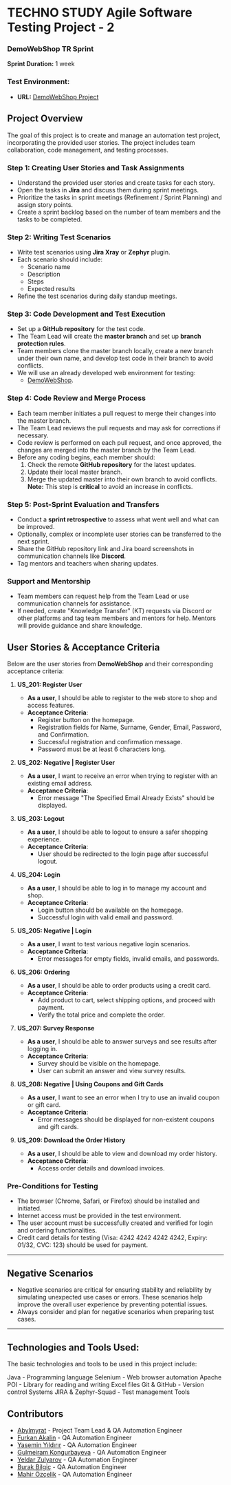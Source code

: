 # TECHNO STUDY Agile Software Testing Project - 2  
### DemoWebShop TR Sprint  
**Sprint Duration:** 1 week  

### Test Environment:  
- **URL:** [DemoWebShop Project](https://demowebshop.tricentis.com/)

## Project Overview  
The goal of this project is to create and manage an automation test project, incorporating the provided user stories. The project includes team collaboration, code management, and testing processes.

### Step 1: Creating User Stories and Task Assignments  
- Understand the provided user stories and create tasks for each story.  
- Open the tasks in **Jira** and discuss them during sprint meetings.  
- Prioritize the tasks in sprint meetings (Refinement / Sprint Planning) and assign story points.  
- Create a sprint backlog based on the number of team members and the tasks to be completed.  

### Step 2: Writing Test Scenarios  
- Write test scenarios using **Jira Xray** or **Zephyr** plugin.  
- Each scenario should include:
  - Scenario name
  - Description
  - Steps
  - Expected results  
- Refine the test scenarios during daily standup meetings.

### Step 3: Code Development and Test Execution  
- Set up a **GitHub repository** for the test code.  
- The Team Lead will create the **master branch** and set up **branch protection rules**.  
- Team members clone the master branch locally, create a new branch under their own name, and develop test code in their branch to avoid conflicts.  
- We will use an already developed web environment for testing:
  - [DemoWebShop](https://demowebshop.tricentis.com/).

### Step 4: Code Review and Merge Process  
- Each team member initiates a pull request to merge their changes into the master branch.  
- The Team Lead reviews the pull requests and may ask for corrections if necessary.  
- Code review is performed on each pull request, and once approved, the changes are merged into the master branch by the Team Lead.  
- Before any coding begins, each member should:
  1. Check the remote **GitHub repository** for the latest updates.
  2. Update their local master branch.
  3. Merge the updated master into their own branch to avoid conflicts.  
  **Note:** This step is **critical** to avoid an increase in conflicts.  

### Step 5: Post-Sprint Evaluation and Transfers  
- Conduct a **sprint retrospective** to assess what went well and what can be improved.  
- Optionally, complex or incomplete user stories can be transferred to the next sprint.  
- Share the GitHub repository link and Jira board screenshots in communication channels like **Discord**.  
- Tag mentors and teachers when sharing updates.

### Support and Mentorship  
- Team members can request help from the Team Lead or use communication channels for assistance.  
- If needed, create "Knowledge Transfer" (KT) requests via Discord or other platforms and tag team members and mentors for help. Mentors will provide guidance and share knowledge.

## User Stories & Acceptance Criteria

Below are the user stories from **DemoWebShop** and their corresponding acceptance criteria:

1. **US_201: Register User**
   - **As a user**, I should be able to register to the web store to shop and access features.
   - **Acceptance Criteria**:
     - Register button on the homepage.
     - Registration fields for Name, Surname, Gender, Email, Password, and Confirmation.
     - Successful registration and confirmation message.
     - Password must be at least 6 characters long.

2. **US_202: Negative | Register User**
   - **As a user**, I want to receive an error when trying to register with an existing email address.
   - **Acceptance Criteria**:
     - Error message "The Specified Email Already Exists" should be displayed.

3. **US_203: Logout**
   - **As a user**, I should be able to logout to ensure a safer shopping experience.
   - **Acceptance Criteria**:
     - User should be redirected to the login page after successful logout.

4. **US_204: Login**
   - **As a user**, I should be able to log in to manage my account and shop.
   - **Acceptance Criteria**:
     - Login button should be available on the homepage.
     - Successful login with valid email and password.

5. **US_205: Negative | Login**
   - **As a user**, I want to test various negative login scenarios.
   - **Acceptance Criteria**:
     - Error messages for empty fields, invalid emails, and passwords.

6. **US_206: Ordering**
   - **As a user**, I should be able to order products using a credit card.
   - **Acceptance Criteria**:
     - Add product to cart, select shipping options, and proceed with payment.
     - Verify the total price and complete the order.

7. **US_207: Survey Response**
   - **As a user**, I should be able to answer surveys and see results after logging in.
   - **Acceptance Criteria**:
     - Survey should be visible on the homepage.
     - User can submit an answer and view survey results.

8. **US_208: Negative | Using Coupons and Gift Cards**
   - **As a user**, I want to see an error when I try to use an invalid coupon or gift card.
   - **Acceptance Criteria**:
     - Error messages should be displayed for non-existent coupons and gift cards.

9. **US_209: Download the Order History**
   - **As a user**, I should be able to view and download my order history.
   - **Acceptance Criteria**:
     - Access order details and download invoices.

### Pre-Conditions for Testing  
- The browser (Chrome, Safari, or Firefox) should be installed and initiated.
- Internet access must be provided in the test environment.
- The user account must be successfully created and verified for login and ordering functionalities.
- Credit card details for testing (Visa: 4242 4242 4242 4242, Expiry: 01/32, CVC: 123) should be used for payment.
  
---

## Negative Scenarios
- Negative scenarios are critical for ensuring stability and reliability by simulating unexpected use cases or errors. These scenarios help improve the overall user experience by preventing potential issues.
- Always consider and plan for negative scenarios when preparing test cases.

---

## Technologies and Tools Used:
The basic technologies and tools to be used in this project include:

Java - Programming language
Selenium - Web browser automation
Apache POI - Library for reading and writing Excel files
Git & GitHub - Version control Systems
JIRA & Zephyr-Squad - Test management Tools
 

## Contributors

- [Abylmyrat](https://github.com/abdycoding) - Project Team Lead & QA Automation Engineer
- [Furkan Akalin](https://github.com/furkanakalin) - QA Automation Engineer
- [Yasemin Yıldırır](https://github.com/yaseyldrr) - QA Automation Engineer
- [Gulmeiram Kongurbayeva](https://github.com/Gul8) - QA Automation Engineer
- [Yeldar Zulyarov](https://github.com/Yeldar123) - QA Automation Engineer
- [Burak Bilgiç](https://github.com/lurall) - QA Automation Engineer
- [Mahir Özçelik](https://github.com/Mahir-Ozcelik) - QA Automation Engineer


